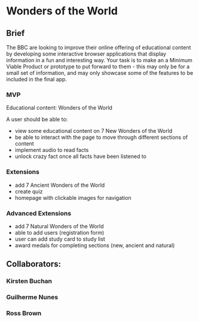 # Wonders of the World

## Brief
The BBC are looking to improve their online offering of educational content by developing some interactive browser applications that display information in a fun and interesting way. Your task is to make an a Minimum Viable Product or prototype to put forward to them - this may only be for a small set of information, and may only showcase some of the features to be included in the final app.

### MVP
Educational content: Wonders of the World

A user should be able to:
- view some educational content on 7 New Wonders of the World
- be able to interact with the page to move through different sections of content
- implement audio to read facts
- unlock crazy fact once all facts have been listened to

### Extensions
- add 7 Ancient Wonders of the World
- create quiz
- homepage with clickable images for navigation

### Advanced Extensions
- add 7 Natural Wonders of the World
- able to add users (registration form)
- user can add study card to study list
- award medals for completing sections (new, ancient and natural)


## Collaborators:
### Kirsten Buchan
### Guilherme Nunes
### Ross Brown
